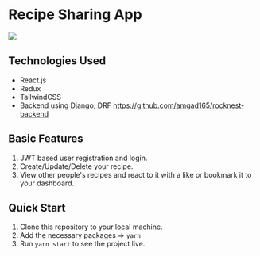 # Recipe Sharing App
<img src = "https://github.com/osipestar/RockNest_react_django/blob/main/public/landing.svg" />




## Technologies Used
- React.js
- Redux
- TailwindCSS
- Backend using Django, DRF https://github.com/amgad165/rocknest-backend

## Basic Features

1. JWT based user registration and login.
2. Create/Update/Delete your recipe.
3. View other people's recipes and react to it with a like or bookmark it to your dashboard.

## Quick Start

1. Clone this repository to your local machine.
2. Add the necessary packages => `yarn`
3. Run `yarn start` to see the project live.

 
 
